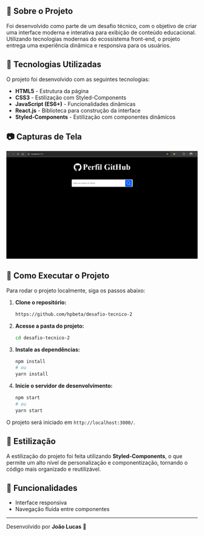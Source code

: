 ## 📌 Sobre o Projeto
Foi desenvolvido como parte de um desafio técnico, com o objetivo de criar uma interface moderna e interativa para exibição de conteúdo educacional. Utilizando tecnologias modernas do ecossistema front-end, o projeto entrega uma experiência dinâmica e responsiva para os usuários.

## 🚀 Tecnologias Utilizadas

O projeto foi desenvolvido com as seguintes tecnologias:

- **HTML5** - Estrutura da página
- **CSS3** - Estilização com Styled-Components
- **JavaScript (ES6+)** - Funcionalidades dinâmicas
- **React.js** - Biblioteca para construção da interface
- **Styled-Components** - Estilização com componentes dinâmicos


## 📷 Capturas de Tela

<img src="./src/assets/Animação.gif"></img>

## 🔧 Como Executar o Projeto

Para rodar o projeto localmente, siga os passos abaixo:

1. **Clone o repositório:**
   ```bash
   https://github.com/hpbeta/desafio-tecnico-2
   ```

2. **Acesse a pasta do projeto:**
   ```bash
   cd desafio-tecnico-2
   ```

3. **Instale as dependências:**
   ```bash
   npm install
   # ou
   yarn install
   ```

4. **Inicie o servidor de desenvolvimento:**
   ```bash
   npm start
   # ou
   yarn start
   ```

O projeto será iniciado em `http://localhost:3000/`.

## 🎨 Estilização
A estilização do projeto foi feita utilizando **Styled-Components**, o que permite um alto nível de personalização e componentização, tornando o código mais organizado e reutilizável.



## 📌 Funcionalidades
- Interface responsiva
- Navegação fluida entre componentes

---
Desenvolvido por **João Lucas** 🚀
